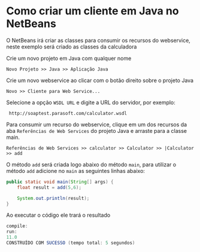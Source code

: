 Como criar um cliente em Java no NetBeans
===

O NetBeans irá criar as classes para consumir os recursos do webservice, neste exemplo será criado as classes da 
calculadora

Crie um novo projeto em Java com qualquer nome

    Novo Projeto >> Java >> Aplicação Java

Crie um novo webservice ao clicar com o botão direito sobre o projeto Java

    Novo >> Cliente para Web Service...

Selecione a opção `WSDL URL` e digite a URL do servidor, por exemplo:

     http://soaptest.parasoft.com/calculator.wsdl

Para consumir um recurso do webservice, clique em um dos recursos da aba `Referências de Web Services` do projeto Java 
e arraste para a classe main.

    Referências de Web Services >> calculator >> Calculator >> |Calculator >> add

O método `add` será criada logo abaixo do método `main`, para utilizar o método `add` adicione no `main` as seguintes 
linhas abaixo:

```java
public static void main(String[] args) {
    float result = add(5,6);

    System.out.println(result);
}
```

Ao executar o código ele trará o resultado
```java
compile:
run:
11.0
CONSTRUÍDO COM SUCESSO (tempo total: 5 segundos)
```
